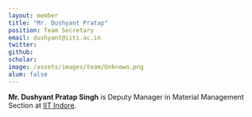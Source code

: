 ```yaml
---
layout: member
title: "Mr. Dushyant Pratap"
position: Team Secretary
email: dushyant@iiti.ac.in
twitter: 
github: 
scholar: 
image: /assets/images/team/Unknown.png
alum: false
---
```

**Mr. Dushyant Pratap Singh** is Deputy Manager in Material Management Section at [IIT Indore][1].

[1]: https://iiti.ac.in

